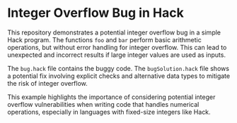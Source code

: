 # Integer Overflow Bug in Hack

This repository demonstrates a potential integer overflow bug in a simple Hack program.  The functions `foo` and `bar` perform basic arithmetic operations, but without error handling for integer overflow.  This can lead to unexpected and incorrect results if large integer values are used as inputs.

The `bug.hack` file contains the buggy code.  The `bugSolution.hack` file shows a potential fix involving explicit checks and alternative data types to mitigate the risk of integer overflow.

This example highlights the importance of considering potential integer overflow vulnerabilities when writing code that handles numerical operations, especially in languages with fixed-size integers like Hack.